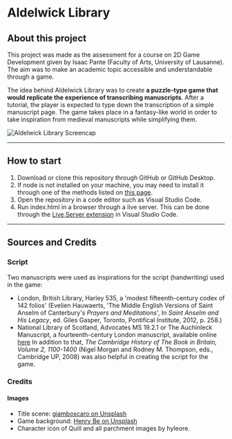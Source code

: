 # Aldelwick Library
## About this project
This project was made as the assessment for a course on 2D Game Development given by Isaac Pante (Faculty of Arts, University of Lausanne). The aim was to make an academic topic accessible and understandable through a game.

The idea behind Aldelwick Library was to create **a puzzle-type game that would replicate the experience of transcribing manuscripts**.
After a tutorial, the player is expected to type down the transcription of a simple manuscript page.
The game takes place in a fantasy-like world in order to take inspiration from medieval manuscripts while simplifying them.

![Aldelwick Library Screencap](https://i.imgur.com/hRsUfP5.png "Aldelwick Library Level 1")

***
## How to start
1. Download or clone this repository through GitHub or GitHub Desktop.
2. If node is not installed on your machine, you may need to install it through one of the methods listed on [this page](https://nodejs.dev/learn/how-to-install-nodejs).
3. Open the repository in a code editor such as Visual Studio Code.
4. Run index.html in a browser through a live server. This can be done through the [Live Server extension](https://marketplace.visualstudio.com/items?itemName=ritwickdey.LiveServer) in Visual Studio Code.

***
## Sources and Credits
### Script
Two manuscripts were used as inspirations for the script (handwriting) used in the game:
- London, British Library, Harley 535, a 'modest fifteenth-century codex of 142 folios' (Evelien Hauwaerts, 'The Middle English Versions of Saint Anselm of Canterbury's *Prayers and Meditations*', In *Saint Anselm and His Legacy*, ed. Giles Gasper, Toronto, Pontifical Institute, 2012, p. 258.)
- National Library of Scotland, Advocates MS 19.2.1 or The Auchinleck Manuscript, a fourteenth-century London manuscript, available online [here](https://auchinleck.nls.uk/contents.html)
In addition to that, *The Cambridge History of The Book in Britain, Volume 2, 1100-1400* (Nigel Morgan and Rodney M. Thompson, eds., Cambridge UP, 2008) was also helpful in creating the script for the game.
### Credits
#### Images
- Title scene: [giamboscaro on Unsplash](https://unsplash.com/photos/xLhKkk2tKkA)
- Game background: [Henry Be on Unsplash](https://unsplash.com/photos/-Pg63JThyCg)
- Character icon of Quill and all parchment images by hyleore.